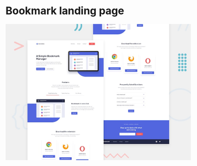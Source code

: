 # Bookmark landing page

![Design preview for the Bookmark landing page coding challenge](./images/desktop-preview.jpg)
